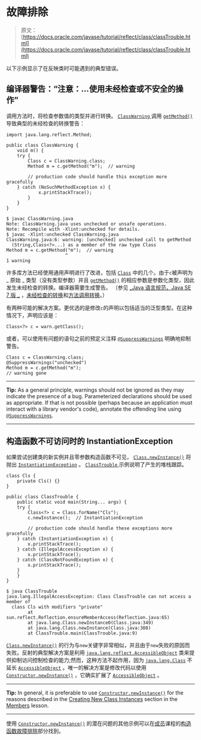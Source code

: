 # 故障排除

> 原文： [https://docs.oracle.com/javase/tutorial/reflect/class/classTrouble.html](https://docs.oracle.com/javase/tutorial/reflect/class/classTrouble.html)

以下示例显示了在反映类时可能遇到的典型错误。

## 编译器警告：“注意：...使用未经检查或不安全的操作”

调用方法时，将检查参数值的类型并进行转换。 [``ClassWarning`` ](example/ClassWarning.java)调用 [`getMethod()`](https://docs.oracle.com/javase/8/docs/api/java/lang/Class.html#getMethod-java.lang.String-java.lang.Class...-) 导致典型的未经检查的转换警告：

```
import java.lang.reflect.Method;

public class ClassWarning {
    void m() {
	try {
	    Class c = ClassWarning.class;
	    Method m = c.getMethod("m");  // warning

        // production code should handle this exception more gracefully
	} catch (NoSuchMethodException x) {
    	    x.printStackTrace();
    	}
    }
}

```

```
$ javac ClassWarning.java
Note: ClassWarning.java uses unchecked or unsafe operations.
Note: Recompile with -Xlint:unchecked for details.
$ javac -Xlint:unchecked ClassWarning.java
ClassWarning.java:6: warning: [unchecked] unchecked call to getMethod
  (String,Class<?>...) as a member of the raw type Class
Method m = c.getMethod("m");  // warning
                      ^
1 warning

```

许多库方法已经使用通用声明进行了改进，包括 [`Class`](https://docs.oracle.com/javase/8/docs/api/java/lang/Class.html) 中的几个。由于`c`被声明为 _ 原始 _ 类型（没有类型参数）并且 [`getMethod()`](https://docs.oracle.com/javase/8/docs/api/java/lang/Class.html#getMethod-java.lang.String-java.lang.Class...-) 的相应参数是参数化类型，因此发生未经检查的转换。编译器需要生成警告。 （参见 [_Java 语言规范，Java SE 7 版 _](https://docs.oracle.com/javase/specs/jls/se7/html/index.html) ，[未经检查的转换](https://docs.oracle.com/javase/specs/jls/se7/html/jls-5.html#jls-5.1.9)和[方法调用转换](https://docs.oracle.com/javase/specs/jls/se7/html/jls-5.html#jls-5.3)。）

有两种可能的解决方案。更优选的是修改`c`的声明以包括适当的泛型类型。在这种情况下，声明应该是：

```
Class<?> c = warn.getClass();

```

或者，可以使用有问题的语句之前的预定义注释 [`@SuppressWarnings`](https://docs.oracle.com/javase/8/docs/api/java/lang/SuppressWarnings.html) 明确地抑制警告。

```
Class c = ClassWarning.class;
@SuppressWarnings("unchecked")
Method m = c.getMethod("m");  
// warning gone

```

* * *

**Tip:** As a general principle, warnings should not be ignored as they may indicate the presence of a bug. Parameterized declarations should be used as appropriate. If that is not possible (perhaps because an application must interact with a library vendor's code), annotate the offending line using [`@SuppressWarnings`](https://docs.oracle.com/javase/8/docs/api/java/lang/SuppressWarnings.html).

* * *

## 构造函数不可访问时的 InstantiationException

如果尝试创建类的新实例并且零参数构造函数不可见， [`Class.newInstance()`](https://docs.oracle.com/javase/8/docs/api/java/lang/Class.html#newInstance--) 将抛出 [`InstantiationException`](https://docs.oracle.com/javase/8/docs/api/java/lang/InstantiationException.html) 。 [``ClassTrouble`` ](example/ClassTrouble.java)示例说明了产生的堆栈跟踪。

```
class Cls {
    private Cls() {}
}

public class ClassTrouble {
    public static void main(String... args) {
	try {
	    Class<?> c = Class.forName("Cls");
	    c.newInstance();  // InstantiationException

        // production code should handle these exceptions more gracefully
	} catch (InstantiationException x) {
	    x.printStackTrace();
	} catch (IllegalAccessException x) {
	    x.printStackTrace();
	} catch (ClassNotFoundException x) {
	    x.printStackTrace();
	}
    }
}

```

```
$ java ClassTrouble
java.lang.IllegalAccessException: Class ClassTrouble can not access a member of
  class Cls with modifiers "private"
        at sun.reflect.Reflection.ensureMemberAccess(Reflection.java:65)
        at java.lang.Class.newInstance0(Class.java:349)
        at java.lang.Class.newInstance(Class.java:308)
        at ClassTrouble.main(ClassTrouble.java:9)

```

[`Class.newInstance()`](https://docs.oracle.com/javase/8/docs/api/java/lang/Class.html#newInstance--) 的行为与`new`关键字非常相似，并且由于`new`失败的原因而失败。反射的典型解决方案是利用 [`java.lang.reflect.AccessibleObject`](https://docs.oracle.com/javase/8/docs/api/java/lang/reflect/AccessibleObject.html) 类来提供抑制访问控制检查的能力;然而，这种方法不起作用，因为 [`java.lang.Class`](https://docs.oracle.com/javase/8/docs/api/java/lang/Class.html) 不延长 [`AccessibleObject`](https://docs.oracle.com/javase/8/docs/api/java/lang/reflect/AccessibleObject.html) 。唯一的解决方案是修改代码以使用 [`Constructor.newInstance()`](https://docs.oracle.com/javase/8/docs/api/java/lang/reflect/Constructor.html#newInstance-java.lang.Object...-) ，它确实扩展了 [`AccessibleObject`](https://docs.oracle.com/javase/8/docs/api/java/lang/reflect/AccessibleObject.html) 。

* * *

**Tip:** In general, it is preferable to use [`Constructor.newInstance()`](https://docs.oracle.com/javase/8/docs/api/java/lang/reflect/Constructor.html#newInstance-java.lang.Object...-) for the reasons described in the [Creating New Class Instances](../member/ctorInstance.html) section in the [Members](../member/index.html) lesson.

* * *

使用 [`Constructor.newInstance()`](https://docs.oracle.com/javase/8/docs/api/java/lang/reflect/Constructor.html#newInstance-java.lang.Object...-) 的潜在问题的其他示例可以在[成员](../member/index.html)课程的[构造函数故障排除](../member/ctorTrouble.html)部分找到。